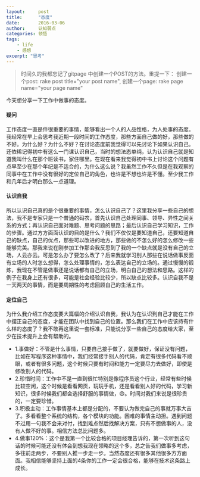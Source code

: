 ```yaml
---
layout:     post
title:      "态度"
date:       2016-03-06
author:     认知弱点
categories: 领悟
tags:
    - life
    - 感想
excerpt: "思考"
---
```


> 时间久的我都忘记了gitpage 中创建一个POST的方法。重提一下：
    创建一个post: rake post title="your post name",
    创建一个page: rake page name="your page name"

今天想分享一下工作中做事的态度。

#### 疑问
工作态度一直是件很重要的事情，能够看出一个人的人品性格，为人处事的态度。我经常在早上会思考我近期一段时间的工作态度，那些方面自己做的好，那些做的不好。为什么好？为什么不好？在讨论态度前我觉得可以先讨论下如果认识自己。还依稀记得初中有这么一门课认识自己，当时的想法态单纯，认为认识自己就是知道我叫什么在那个班读书，家住哪里。在现在看来我觉得初中书上讨论这个问题有点早至少在那个年纪是不适合的，为什么这么说？我虽然工作不久但是在我观察的同事中在工作中没有很好的定位自己的角色，也许是不想也许是不懂。至少我工作和几年后才明白那么一点道理。

#### 认识自我
所以认识自己真的是个很重要的事情，怎么认识自己了？这里我分享一些自己的想法，我不是专家只是一个普通的码农，首先认识自己处理同事、领导、异性之间关系的方式；再认识自己面对难题、思考问题的思路；最后认识自己学习知识，工作的步骤。通过方方面面认识的目的是什么？我们不仅仅是要知道自己，还要知道自己的缺点，自己的优点，那些可以改进的地方，那些做的不怎么好的怎么修改一些能够完美。那我来说在刚参加工作那会我反思到了我的一个缺点就是没有自己的立场，人云亦云。可是怎么办了要怎么改了？后来我就学习别人那些在说话做事反面有立场的人时怎么想得，怎么处理事情的，怎么表达自己的立场的。通过慢慢的锻炼，我现在不管是做事还是说话都有自己的立场，明白自己的想法和思路。这样的例子在我身上还有很多，可能是社会经验比较少，所以缺点比较多。认识自我不是一天两天的事情，而是要周期性的考虑回顾自己的生活工作。

#### 定位自己
为什么我介绍工作态度要大篇幅的介绍认识自我，我认为在认识到自己才能在工作中摆正自己的态度，才能在团队中找到自己的位置。那么我们在工作中应该持有什么样的态度了？我不敢再这里说一套标准，只能说分享一些自己的态度给大家，至少在技术提升上会有帮助的。

* 1.事做好：不管是什么事情，只要自己接手做了，就要做好，保证没有问题，比如在写程序这种事情中，我们经常接手别人的代码，肯定有很多代码看不顺眼，或者有很多问题，这个时候只要有时间和能力一定要尽力去做好，即使是修改别人的代码。
* 2.珍惜时间：工作中不是一直到很忙特别是像程序员这个行业，经常有些时候比较空闲，这个时候是看看网页，玩玩手机，还是看看别人好的代码，学习新知识，很多时候我们都会选择舒服的事情做，😄。时间对我们来说是很珍贵的，一定要珍惜。
* 3.积极主动：工作事情基本上都是分配的，不要认为做完自己的事就万事大吉了。多看看整个系统的结构，各个模块的功能。困难的事情主动担。遇到问题不过用一句我不会来对付，找到难点然后找解决方案，只有不想做事的人，没有人做不好的事。相信方法总比问题多。
* 4.做事120%：这个是我第一个比较合格的项目经理告诉的，第一次听到这句话的时候可能还没有体会到想我现在领略的这个多，总之告我们做事多考虑，多往前走两步，不要别人推一步走一步。当然态度还有很多其他很多方方面面。我相信能够坚持上面的4条你的工作一定会很合格，能够在技术这条路上成长。
